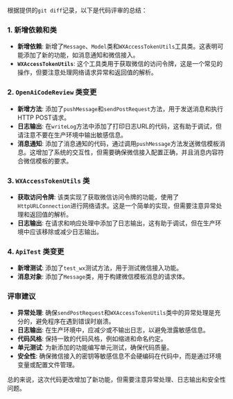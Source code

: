 根据提供的`git diff`记录，以下是代码评审的总结：

### 1. 新增依赖和类
- **新增依赖**: 新增了`Message`、`Model`类和`WXAccessTokenUtils`工具类。这表明可能添加了新的功能，如消息通知和微信接入。
- **`WXAccessTokenUtils`**: 这个工具类用于获取微信的访问令牌，这是一个常见的操作，但要注意处理网络请求异常和返回值的解析。

### 2. `OpenAiCodeReview` 类变更
- **新增方法**: 添加了`pushMessage`和`sendPostRequest`方法，用于发送消息和执行HTTP POST请求。
- **日志输出**: 在`writeLog`方法中添加了打印日志URL的代码，这有助于调试，但请注意不要在生产环境中输出敏感信息。
- **消息通知**: 添加了消息通知的代码，通过调用`pushMessage`方法发送微信模板消息。这增加了系统的交互性，但需要确保微信接入配置正确，并且消息内容符合微信模板的要求。

### 3. `WXAccessTokenUtils` 类
- **获取访问令牌**: 该类实现了获取微信访问令牌的功能，使用了`HttpURLConnection`进行网络请求。这是一个简单的实现，但需要注意异常处理和返回值的解析。
- **日志输出**: 在请求和响应处理中添加了日志输出，这有助于调试，但在生产环境中应该移除或减少日志输出。

### 4. `ApiTest` 类变更
- **新增测试**: 添加了`test_wx`测试方法，用于测试微信接入功能。
- **消息对象**: 添加了`Message`类，用于构建微信模板消息的请求体。

### 评审建议
- **异常处理**: 确保`sendPostRequest`和`WXAccessTokenUtils`类中的异常处理是充分的，避免程序在遇到错误时崩溃。
- **日志输出**: 在生产环境中，应减少或不输出日志，以避免泄露敏感信息。
- **代码风格**: 保持一致的代码风格，例如缩进和命名约定。
- **单元测试**: 为新添加的功能编写单元测试，确保代码质量。
- **安全性**: 确保微信接入的密钥等敏感信息不会硬编码在代码中，而是通过环境变量或配置文件管理。

总的来说，这次代码更改增加了新功能，但需要注意异常处理、日志输出和安全性问题。
